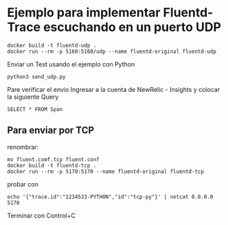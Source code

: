 # Ejemplo para implementar Fluentd-Trace escuchando en un puerto UDP
```
docker build -t fluentd-udp .
docker run --rm -p 5160:5160/udp --name fluentd-original fluentd-udp
```
Enviar un Test usando el ejemplo con Python
```
python3 send_udp.py
```
Pare verificar el envio Ingresar a la cuenta de NewRelic - Insights y colocar la siguiente Query
```
SELECT * FROM Span
```

## Para enviar por TCP
renombrar:
```
mv fluent.comf.tcp fluent.conf
docker build -t fluentd-tcp .
docker run --rm -p 5170:5170 --name fluentd-original fluentd-tcp
```
probar con
```
echo '{"trace.id":"1234533-PYTHON","id":"tcp-py"}' | netcat 0.0.0.0 5170
```
Terminar con Control+C


